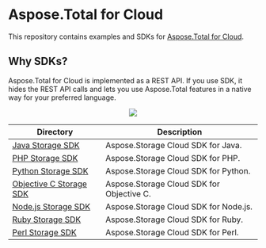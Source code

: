 # Aspose.Total for Cloud
This repository contains examples and SDKs for [Aspose.Total for Cloud](http://www.aspose.com/cloud/total-api.aspx).

## Why SDKs?
Aspose.Total for Cloud is implemented as a REST API. If you use SDK, it hides the REST API calls and lets you use Aspose.Total features in a native way for your preferred language.

<p align="center">
  <a title="Download complete Aspose.Total for Cloud source code" href="https://github.com/asposetotal/Aspose_Total_Cloud/archive/master.zip">
	<img src="https://raw.github.com/AsposeExamples/java-examples-dashboard/master/images/downloadZip-Button-Large.png" />
  </a>
</p>

Directory | Description
--------- | -----------
[Java Storage SDK](SDKs/Aspose.Storage_Cloud_SDK_For_Java)  |  Aspose.Storage Cloud SDK for Java.
[PHP Storage SDK](SDKs/Aspose.Storage_Cloud_SDK_For_PHP)  | Aspose.Storage Cloud SDK for PHP.
[Python Storage SDK](SDKs/Aspose.Storage_Cloud_SDK_For_Python)  | Aspose.Storage Cloud SDK for Python.
[Objective C Storage SDK](SDKs/Aspose.Storage_Cloud_SDK_For_Objective_C)  | Aspose.Storage Cloud SDK for Objective C.
[Node.js Storage SDK](SDKs/Aspose.Storage_Cloud_SDK_For_NodeJS)  | Aspose.Storage Cloud SDK for Node.js.
[Ruby Storage SDK](SDKs/Aspose.Storage_Cloud_SDK_For_Ruby)  | Aspose.Storage Cloud SDK for Ruby.
[Perl Storage SDK](SDKs/Aspose.Storage_Cloud_SDK_For_Perl)  | Aspose.Storage Cloud SDK for Perl.
